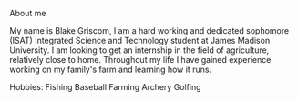 About me


My name is Blake Griscom, I am a hard working and dedicated sophomore (ISAT) Integrated Science and Technology student at James Madison University. I am looking to get an internship in the field of agriculture, relatively close to home. Throughout my life I have gained experience working on my family's farm and learning how it runs. 

Hobbies:
Fishing
Baseball
Farming
Archery
Golfing
